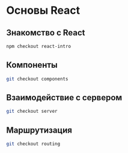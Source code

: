# Основы React

## Знакомство с React

```bash
npm checkout react-intro
```

## Компоненты

```bash
git checkout components
```

## Взаимодействие с сервером

```bash
git checkout server
```

## Маршрутизация

```bash
git checkout routing
```
